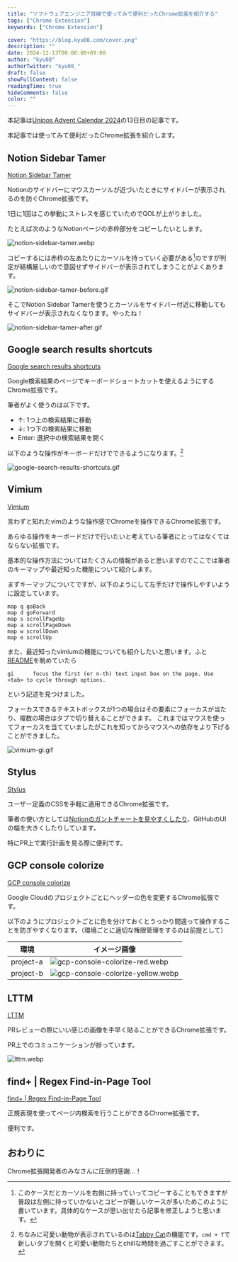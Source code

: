 ```yaml
---
title: "ソフトウェアエンジニア目線で使ってみて便利だったChrome拡張を紹介する"
tags: ["Chrome Extension"]
keywords: ["Chrome Extension"]

cover: "https://blog.kyu08.com/cover.png"
description: ""
date: 2024-12-13T00:00:00+09:00
author: "kyu08"
authorTwitter: "kyu08_"
draft: false
showFullContent: false
readingTime: true
hideComments: false
color: ""
---
```


本記事は[Unipos Advent Calendar 2024](https://qiita.com/advent-calendar/2024/unipos)の13日目の記事です。

本記事では使ってみて便利だったChrome拡張を紹介します。

## Notion Sidebar Tamer
[Notion Sidebar Tamer](https://chromewebstore.google.com/detail/notion-sidebar-tamer/kkjflddbknmcnjodgeobojmdacilodlb?hl=ja)

Notionのサイドバーにマウスカーソルが近づいたときにサイドバーが表示されるのを防ぐChrome拡張です。

1日に1回はこの挙動にストレスを感じていたのでQOLが上がりました。

たとえば次のようなNotionページの赤枠部分をコピーしたいとします。

![notion-sidebar-tamer.webp](notion-sidebar-tamer.webp)

コピーするには赤枠の左あたりにカーソルを持っていく必要がある[^1]のですが判定が結構厳しいので意図せずサイドバーが表示されてしまうことがよくあります。

![notion-sidebar-tamer-before.gif](notion-sidebar-tamer-before.gif)

そこでNotion Sidebar Tamerを使うとカーソルをサイドバー付近に移動してもサイドバーが表示されなくなります。やったね！

![notion-sidebar-tamer-after.gif](notion-sidebar-tamer-after.gif)

## Google search results shortcuts
[Google search results shortcuts](https://chromewebstore.google.com/detail/google%E6%A4%9C%E7%B4%A2%E3%82%AD%E3%83%BC%E3%83%9C%E3%83%BC%E3%83%89%E3%82%B7%E3%83%A7%E3%83%BC%E3%83%88%E3%82%AB%E3%83%83%E3%83%88/dchaandmcifgjemlhiekookpgjmkcelg)

Google検索結果のページでキーボードショートカットを使えるようにするChrome拡張です。

筆者がよく使うのは以下です。

- ↑: 1つ上の検索結果に移動
- ↓: 1つ下の検索結果に移動
- Enter: 選択中の検索結果を開く

以下のような操作がキーボードだけでできるようになります。[^2]

![google-search-results-shortcuts.gif](google-search-results-shortcuts.gif)

## Vimium
[Vimium](https://chromewebstore.google.com/detail/vimium/dbepggeogbaibhgnhhndojpepiihcmeb?hl=ja)

言わずと知れたvimのような操作感でChromeを操作できるChrome拡張です。

あらゆる操作をキーボードだけで行いたいと考えている筆者にとってはなくてはならない拡張です。

基本的な操作方法についてはたくさんの情報があると思いますのでここでは筆者のキーマップや最近知った機能について紹介します。

まずキーマップについてですが、以下のようにして左手だけで操作しやすいように設定しています。

```vim
map q goBack
map d goForward
map s scrollPageUp
map a scrollPageDown
map w scrollDown
map e scrollUp
```

また、最近知ったvimiumの機能についても紹介したいと思います。ふと[README](https://github.com/philc/vimium)を眺めていたら
```
gi      focus the first (or n-th) text input box on the page. Use <tab> to cycle through options.
```
という記述を見つけました。

フォーカスできるテキストボックスが1つの場合はその要素にフォーカスが当たり、複数の場合はタブで切り替えることができます。
これまではマウスを使ってフォーカスを当てていましたがこれを知ってからマウスへの依存をより下げることができました。

![vimium-gi.gif](vimium-gi.gif)

## Stylus 
[Stylus](https://chromewebstore.google.com/detail/stylus/clngdbkpkpeebahjckkjfobafhncgmne?hl=ja)

ユーザー定義のCSSを手軽に適用できるChrome拡張です。

筆者の使い方としては[Notionのガントチャートを見やすくしたり](https://blog.kyu08.com/posts/refine-notion-gantt-chart/)、GitHubのUIの幅を大きくしたりしています。

特にPR上で実行計画を見る際に便利です。

## GCP console colorize
[GCP console colorize](https://chromewebstore.google.com/detail/gcp-console-colorize/higjahjicmccalicmgfpokdmooopdhej?hl=ja)

Google Cloudのプロジェクトごとにヘッダーの色を変更するChrome拡張です。

以下のようにプロジェクトごとに色を分けておくとうっかり間違って操作することを防ぎやすくなります。（環境ごとに適切な権限管理をするのは前提として）

| 環境      | イメージ画像                                                          |
| ---       | ---                                                                   |
| project-a | ![gcp-console-colorize-red.webp](gcp-console-colorize-red.webp)       |
| project-b | ![gcp-console-colorize-yellow.webp](gcp-console-colorize-yellow.webp) |

## LTTM
[LTTM](https://chromewebstore.google.com/detail/lttm/jdidcgkdggndpodjbipodfefnpgjooeh)

PRレビューの際にいい感じの画像を手早く貼ることができるChrome拡張です。

PR上でのコミュニケーションが捗っています。

![lttm.webp](lttm.webp)

## find+ | Regex Find-in-Page Tool
[find+ | Regex Find-in-Page Tool](https://chromewebstore.google.com/detail/find+-regex-find-in-page/fddffkdncgkkdjobemgbpojjeffmmofb)

正規表現を使ってページ内検索を行うことができるChrome拡張です。

便利です。

## おわりに
Chrome拡張開発者のみなさんに圧倒的感謝...！

[^1]: このケースだとカーソルを右側に持っていってコピーすることもできますが普段は左側に持っていかないとコピーが難しいケースが多いためこのように書いています。具体的なケースが思い出せたら記事を修正しようと思います。
[^2]: ちなみに可愛い動物が表示されているのは[Tabby Cat](https://chromewebstore.google.com/detail/tabby-cat/mefhakmgclhhfbdadeojlkbllmecialg?hl=ja&utm_source=chrome-ntp-launcherhttps://chrome.google.com/webstore/detail/mabl-trainer/npfildagndinaoofhecikgcfcohfapeo?hl%3Dja)の機能です。`cmd + T`で新しいタブを開くと可愛い動物たちとchillな時間を過ごすことができます。
